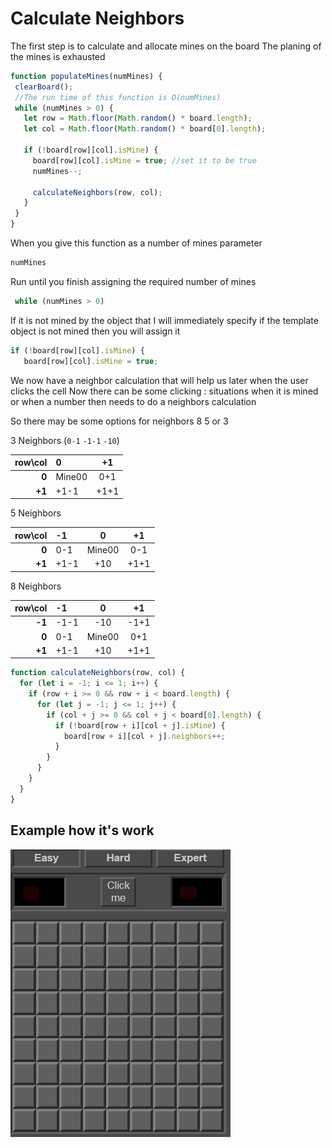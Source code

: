 # Calculate Neighbors

The first step is to calculate and allocate mines on the board
 The planing of the mines is exhausted

 ```javascript
function populateMines(numMines) {
  clearBoard();
  //The run time of this function is O(numMines)
  while (numMines > 0) {
    let row = Math.floor(Math.random() * board.length); 
    let col = Math.floor(Math.random() * board[0].length); 

    if (!board[row][col].isMine) {
      board[row][col].isMine = true; //set it to be true
      numMines--;
     
      calculateNeighbors(row, col);
    }
  }
}
 ```
 When you give this function as a number of mines parameter
  ```javascript
numMines
 ```

 Run until you finish assigning the required number of mines
 ```javascript
  while (numMines > 0)
  ```

  If it is not mined by the object that I will immediately specify 
  if the template object is not mined then you will assign it
   ```javascript
  if (!board[row][col].isMine) {
      board[row][col].isMine = true; 
  ```
  
We now have a neighbor calculation that will help us 
later when the user clicks the cell
Now there can be some clicking : 
situations when it is mined or when a number then needs to do a neighbors calculation

So there may be some options for neighbors 8 5 or 3




3 Neighbors (`0-1` `-1-1` `-10`)

| row\col   | 0      | +1     |
| ---------:| :----- |:-----: |
| **0**         | Mine00 | 0+1   
| **+1**        |   +1-1 | +1+1   |  


5 Neighbors

| row\col   | -1     | 0      | +1     |
| ---------:| :----- |:-----: |:-----: |
| **0**         |    0-1 | Mine00 | 0-1    |
| **+1**        |   +1-1 | +10    | +1+1   | 


8 Neighbors

| row\col   | -1     | 0      | +1     |
| ---------:| :----- |:-----: |:-----: |
| **-1**    |  -1-1  | -10    | -1+1   |
| **0**     |  0-1   | Mine00 | 0+1    | 
| **+1**    |  +1-1  | +10    | +1+1   | 


```javascript
function calculateNeighbors(row, col) {
  for (let i = -1; i <= 1; i++) {
    if (row + i >= 0 && row + i < board.length) {
      for (let j = -1; j <= 1; j++) {
        if (col + j >= 0 && col + j < board[0].length) {
          if (!board[row + i][col + j].isMine) {
            board[row + i][col + j].neighbors++;
          } 
        }
      }
    }
  }
}
```


## Example how it's work
![Image of Yaktocat](./img/startBoard.png)